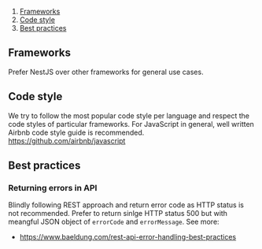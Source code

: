 1. [Frameworks](#frameworks)
1. [Code style](#code-style)
1. [Best practices](#best-practices)

## Frameworks
Prefer NestJS over other frameworks for general use cases.

## Code style
We try to follow the most popular code style per language and respect the code styles of particular frameworks. 
For JavaScript in general, well written Airbnb code style guide is recommended.
https://github.com/airbnb/javascript

## Best practices

### Returning errors in API
Blindly following REST approach and return error code as HTTP status is not recommended. 
Prefer to return sinlge HTTP status 500 but with meangful JSON object of `errorCode` and `errorMessage`.
See more:
- https://www.baeldung.com/rest-api-error-handling-best-practices
